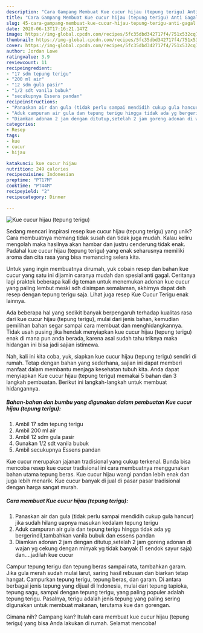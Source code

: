 ```yaml
---
description: "Cara Gampang Membuat Kue cucur hijau (tepung terigu) Anti Gagal"
title: "Cara Gampang Membuat Kue cucur hijau (tepung terigu) Anti Gagal"
slug: 45-cara-gampang-membuat-kue-cucur-hijau-tepung-terigu-anti-gagal
date: 2020-06-13T17:16:21.147Z
image: https://img-global.cpcdn.com/recipes/5fc35dbd342717f4/751x532cq70/kue-cucur-hijau-tepung-terigu-foto-resep-utama.jpg
thumbnail: https://img-global.cpcdn.com/recipes/5fc35dbd342717f4/751x532cq70/kue-cucur-hijau-tepung-terigu-foto-resep-utama.jpg
cover: https://img-global.cpcdn.com/recipes/5fc35dbd342717f4/751x532cq70/kue-cucur-hijau-tepung-terigu-foto-resep-utama.jpg
author: Jordan Lowe
ratingvalue: 3.9
reviewcount: 11
recipeingredient:
- "17 sdm tepung terigu"
- "200 ml air"
- "12 sdm gula pasir"
- "1/2 sdt vanila bubuk"
- "secukupnya Essens pandan"
recipeinstructions:
- "Panaskan air dan gula (tidak perlu sampai mendidih cukup gula hancur) jika sudah hilang uapnya masukan kedalam tepung terigu"
- "Aduk campuran air gula dan tepung terigu hingga tidak ada yg bergerindil,tambahkan vanila bubuk dan essens pandan"
- "Diamkan adonan 2 jam dengan ditutup,setelah 2 jam goreng adonan di wajan yg cekung dengan minyak yg tidak banyak (1 sendok sayur saja) dan....jadilah kue cucur"
categories:
- Resep
tags:
- kue
- cucur
- hijau

katakunci: kue cucur hijau 
nutrition: 249 calories
recipecuisine: Indonesian
preptime: "PT17M"
cooktime: "PT44M"
recipeyield: "2"
recipecategory: Dinner

---
```



![Kue cucur hijau (tepung terigu)](https://img-global.cpcdn.com/recipes/5fc35dbd342717f4/751x532cq70/kue-cucur-hijau-tepung-terigu-foto-resep-utama.jpg)

Sedang mencari inspirasi resep kue cucur hijau (tepung terigu) yang unik? Cara membuatnya memang tidak susah dan tidak juga mudah. Kalau keliru mengolah maka hasilnya akan hambar dan justru cenderung tidak enak. Padahal kue cucur hijau (tepung terigu) yang enak seharusnya memiliki aroma dan cita rasa yang bisa memancing selera kita.

Untuk yang ingin membuatnya dirumah, yuk cobain resep dan bahan kue cucur yang satu ini dijamin caranya mudah dan spesial anti gagal. Ceritanya lagi praktek beberapa kali dg teman untuk menemukan adonan kue cucur yang paling lembut meski sdh disimpan semalaman, akhirnya dapat deh resep dengan tepung terigu saja. Lihat juga resep Kue Cucur Terigu enak lainnya.

Ada beberapa hal yang sedikit banyak berpengaruh terhadap kualitas rasa dari kue cucur hijau (tepung terigu), mulai dari jenis bahan, kemudian pemilihan bahan segar sampai cara membuat dan menghidangkannya. Tidak usah pusing jika hendak menyiapkan kue cucur hijau (tepung terigu) enak di mana pun anda berada, karena asal sudah tahu triknya maka hidangan ini bisa jadi sajian istimewa.


Nah, kali ini kita coba, yuk, siapkan kue cucur hijau (tepung terigu) sendiri di rumah. Tetap dengan bahan yang sederhana, sajian ini dapat memberi manfaat dalam membantu menjaga kesehatan tubuh kita. Anda dapat menyiapkan Kue cucur hijau (tepung terigu) memakai 5 bahan dan 3 langkah pembuatan. Berikut ini langkah-langkah untuk membuat hidangannya.

<!--inarticleads1-->

##### Bahan-bahan dan bumbu yang digunakan dalam pembuatan Kue cucur hijau (tepung terigu):

1. Ambil 17 sdm tepung terigu
1. Ambil 200 ml air
1. Ambil 12 sdm gula pasir
1. Gunakan 1/2 sdt vanila bubuk
1. Ambil secukupnya Essens pandan


Kue cucur merupakan jajanan tradisional yang cukup terkenal. Bunda bisa mencoba resep kue cucur tradisional ini cara membuatnya menggunakan bahan utama tepung beras. Kue cucur hijau wangi pandan lebih enak dan juga lebih menarik. Kue cucur banyak di jual di pasar pasar tradisional dengan harga sangat murah. 

<!--inarticleads2-->

##### Cara membuat Kue cucur hijau (tepung terigu):

1. Panaskan air dan gula (tidak perlu sampai mendidih cukup gula hancur) jika sudah hilang uapnya masukan kedalam tepung terigu
1. Aduk campuran air gula dan tepung terigu hingga tidak ada yg bergerindil,tambahkan vanila bubuk dan essens pandan
1. Diamkan adonan 2 jam dengan ditutup,setelah 2 jam goreng adonan di wajan yg cekung dengan minyak yg tidak banyak (1 sendok sayur saja) dan....jadilah kue cucur


Campur tepung terigu dan tepung beras sampai rata, tambahkan garam. Jika gula merah sudah mulai larut, saring hasil rebusan dan biarkan tetap hangat. Campurkan tepung terigu, tepung beras, dan garam. Di antara berbagai jenis tepung yang dijual di Indonesia, mulai dari tepung tapioka, tepung sagu, sampai dengan tepung terigu, yang paling populer adalah tepung terigu. Pasalnya, terigu adalah jenis tepung yang paling sering digunakan untuk membuat makanan, terutama kue dan gorengan. 

Gimana nih? Gampang kan? Itulah cara membuat kue cucur hijau (tepung terigu) yang bisa Anda lakukan di rumah. Selamat mencoba!
